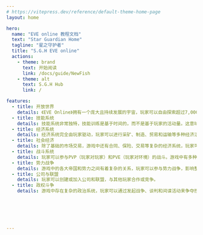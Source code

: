 ```yaml
---
# https://vitepress.dev/reference/default-theme-home-page
layout: home

hero:
  name: "EVE online 教程文档"
  text: "Star Guardian Home"
  tagline: "星之守护者"
  title: "S.G.H EVE online"
  actions:
    - theme: brand
      text: 开始阅读
      link: /docs/guide/NewFish
    - theme: alt
      text: S.G.H Hub
      link: /

features:
  - title: 开放世界
    details: 《EVE Online》拥有一个庞大且持续发展的宇宙，玩家可以自由探索超过7,000个星系。
  - title: 技能系统
    details: 技能系统非常独特，技能训练是基于时间的，而不是基于玩家的活动量。这意味着即使玩家离线，他们的角色也会继续学习新技能。
  - title: 经济系统
    details: 经济系统完全由玩家驱动，玩家可以进行采矿、制造、贸易和运输等多种经济活动。
  - title: 社会经济
    details: 除了基础的市场交易，游戏中还有合同、保险、交易等复杂的经济系统，玩家可以进行多种金融操作。
  - title: 战斗系统
    details: 玩家可以参与PVP（玩家对玩家）和PVE（玩家对环境）的战斗。游戏中有多种类型的飞船和武器，战斗策略非常重要。
  - title: 势力战争
    details: 游戏中的各大帝国和势力之间有着复杂的关系，玩家可以参与势力战争，影响整个宇宙的政治格局。
  - title: 公司与联盟
    details: 玩家可以创建或加入公司和联盟，与其他玩家合作或竞争。
  - title: 政权斗争
    details: 游戏中存在复杂的政治系统，玩家可以通过发起战争、谈判和间谍活动来争夺控制权。






---
```


